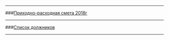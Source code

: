 

---

###[Приходно-расходная смета 2018г](../doc/NEW3.txt)

---

###[Список должников](../doc/NEW6.txt)

---

